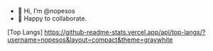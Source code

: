- 👋 Hi, I’m @nopesos
- 🦜 Happy to collaborate.

[Top Langs]
https://github-readme-stats.vercel.app/api/top-langs/?username=nopesos&layout=compact&theme=graywhite
<!---
nopesos/nopesos is a ✨ special ✨ repository because its `README.md` (this file) appears on your GitHub profile.
You can click the Preview link to take a look at your changes.
--->
